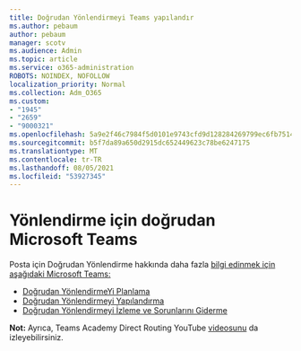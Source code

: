 ```yaml
---
title: Doğrudan Yönlendirmeyi Teams yapılandır
ms.author: pebaum
author: pebaum
manager: scotv
ms.audience: Admin
ms.topic: article
ms.service: o365-administration
ROBOTS: NOINDEX, NOFOLLOW
localization_priority: Normal
ms.collection: Adm_O365
ms.custom:
- "1945"
- "2659"
- "9000321"
ms.openlocfilehash: 5a9e2f46c7984f5d0101e9743cfd9d128284269799ec6fb7514a9176b857170c
ms.sourcegitcommit: b5f7da89a650d2915dc652449623c78be6247175
ms.translationtype: MT
ms.contentlocale: tr-TR
ms.lasthandoff: 08/05/2021
ms.locfileid: "53927345"
---
```

# <a name="direct-routing-for-microsoft-teams"></a>Yönlendirme için doğrudan Microsoft Teams

Posta için Doğrudan Yönlendirme hakkında daha fazla [bilgi edinmek için aşağıdaki Microsoft Teams:](https://docs.microsoft.com/MicrosoftTeams/direct-routing-landing-page) 

- [Doğrudan YönlendirmeYi Planlama](https://docs.microsoft.com/MicrosoftTeams/direct-routing-plan)
- [Doğrudan Yönlendirmeyi Yapılandırma](https://docs.microsoft.com/MicrosoftTeams/direct-routing-configure) 
- [Doğrudan Yönlendirmeyi İzleme ve Sorunlarını Giderme](https://docs.microsoft.com/MicrosoftTeams/direct-routing-monitor-and-troubleshoot)

**Not:** Ayrıca, Teams Academy Direct Routing YouTube [videosunu](https://www.youtube.com/watch?v=1ASftX_Msb8&index=10&list=PLaSOUojkSiGnKuE30ckcjnDVkMNqDv0Vl) da izleyebilirsiniz.